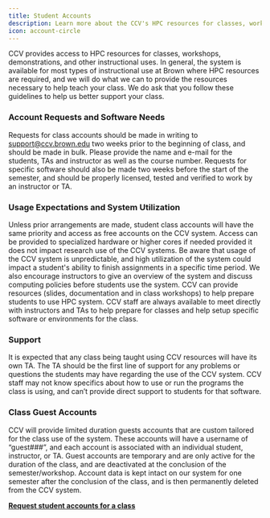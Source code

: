 ```yaml
---
title: Student Accounts
description: Learn more about the CCV's HPC resources for classes, workshops, demonstrations, and other instructional uses.
icon: account-circle
---
```

CCV provides access to HPC resources for classes, workshops, demonstrations, and other instructional uses.  In general, the system is available for most types of instructional use at Brown where HPC resources are required, and we will do what we can to provide the resources necessary to help teach your class.  We do ask that you follow these guidelines to help us better support your class.

### Account Requests and Software Needs

Requests for class accounts should be made in writing to support@ccv.brown.edu two weeks prior to the beginning of class, and should be made in bulk.  Please provide the name and e-mail for the students, TAs and instructor as well as the course number.  Requests for specific software should also be made two weeks before the start of the semester, and should be properly licensed, tested and verified to work by an instructor or TA.

### Usage Expectations and System Utilization

Unless prior arrangements are made, student class accounts will have the same priority and access as free accounts on the CCV system.   Access can be provided to specialized hardware or higher cores if needed provided it does not impact research use of the CCV systems.  Be aware that usage of the CCV system is unpredictable, and high utilization of the system could impact a student's ability to finish assignments in a specific time period.  We also encourage instructors to give an overview of the system and discuss computing policies before students use the system.  CCV can provide resources (slides, documentation and in class workshops) to help prepare students to use HPC system.  CCV staff are always available to meet directly with instructors and TAs to help prepare for classes and help setup specific software or environments for the class.

### Support

It is expected that any class being taught using CCV resources will have its own TA.  The TA should be the first line of support for any problems or questions the students may have regarding the use of the CCV system.  CCV staff may not know specifics about how to use or run the programs the class is using, and can’t provide direct support to students for that software.

### Class Guest Accounts

CCV will provide limited duration guests accounts that are custom tailored for the class use of the system.  These accounts will have a username of “guest###”, and each account is associated with an individual student, instructor, or TA. Guest accounts are temporary and are only active for the duration of the class, and are deactivated at the conclusion of the semester/workshop.  Account data is kept intact on our system for one semester after the conclusion of the class, and is then permanently deleted from the CCV system. 

<b>[Request student accounts for a class](mailto:support@ccv.brown.edu)</b>